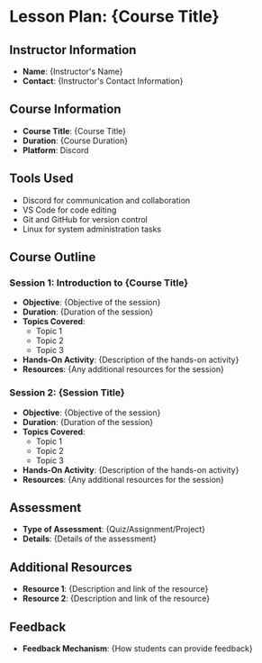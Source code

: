 # Lesson Plan: {Course Title}

## Instructor Information
- **Name**: {Instructor's Name}
- **Contact**: {Instructor's Contact Information}

## Course Information
- **Course Title**: {Course Title}
- **Duration**: {Course Duration}
- **Platform**: Discord

## Tools Used
- Discord for communication and collaboration
- VS Code for code editing
- Git and GitHub for version control
- Linux for system administration tasks

## Course Outline

### Session 1: Introduction to {Course Title}
- **Objective**: {Objective of the session}
- **Duration**: {Duration of the session}
- **Topics Covered**:
    - Topic 1
    - Topic 2
    - Topic 3
- **Hands-On Activity**: {Description of the hands-on activity}
- **Resources**: {Any additional resources for the session}

### Session 2: {Session Title}
- **Objective**: {Objective of the session}
- **Duration**: {Duration of the session}
- **Topics Covered**:
    - Topic 1
    - Topic 2
    - Topic 3
- **Hands-On Activity**: {Description of the hands-on activity}
- **Resources**: {Any additional resources for the session}

## Assessment
- **Type of Assessment**: {Quiz/Assignment/Project}
- **Details**: {Details of the assessment}

## Additional Resources
- **Resource 1**: {Description and link of the resource}
- **Resource 2**: {Description and link of the resource}

## Feedback
- **Feedback Mechanism**: {How students can provide feedback}

